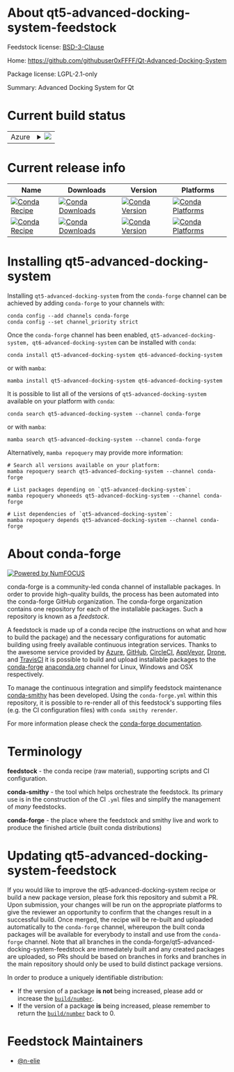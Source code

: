 About qt5-advanced-docking-system-feedstock
===========================================

Feedstock license: [BSD-3-Clause](https://github.com/conda-forge/qt6-advanced-docking-system-feedstock-nelie-feedstock/blob/main/LICENSE.txt)

Home: https://github.com/githubuser0xFFFF/Qt-Advanced-Docking-System

Package license: LGPL-2.1-only

Summary: Advanced Docking System for Qt

Current build status
====================


<table>
    
  <tr>
    <td>Azure</td>
    <td>
      <details>
        <summary>
          <a href="https://dev.azure.com/conda-forge/feedstock-builds/_build/latest?definitionId=None&branchName=main">
            <img src="https://dev.azure.com/conda-forge/feedstock-builds/_apis/build/status/qt6-advanced-docking-system-feedstock-nelie-feedstock?branchName=main">
          </a>
        </summary>
        <table>
          <thead><tr><th>Variant</th><th>Status</th></tr></thead>
          <tbody><tr>
              <td>linux_64_qt5</td>
              <td>
                <a href="https://dev.azure.com/conda-forge/feedstock-builds/_build/latest?definitionId=None&branchName=main">
                  <img src="https://dev.azure.com/conda-forge/feedstock-builds/_apis/build/status/qt6-advanced-docking-system-feedstock-nelie-feedstock?branchName=main&jobName=linux&configuration=linux%20linux_64_qt5" alt="variant">
                </a>
              </td>
            </tr><tr>
              <td>linux_64_qt6</td>
              <td>
                <a href="https://dev.azure.com/conda-forge/feedstock-builds/_build/latest?definitionId=None&branchName=main">
                  <img src="https://dev.azure.com/conda-forge/feedstock-builds/_apis/build/status/qt6-advanced-docking-system-feedstock-nelie-feedstock?branchName=main&jobName=linux&configuration=linux%20linux_64_qt6" alt="variant">
                </a>
              </td>
            </tr><tr>
              <td>osx_64_qt5</td>
              <td>
                <a href="https://dev.azure.com/conda-forge/feedstock-builds/_build/latest?definitionId=None&branchName=main">
                  <img src="https://dev.azure.com/conda-forge/feedstock-builds/_apis/build/status/qt6-advanced-docking-system-feedstock-nelie-feedstock?branchName=main&jobName=osx&configuration=osx%20osx_64_qt5" alt="variant">
                </a>
              </td>
            </tr><tr>
              <td>osx_64_qt6</td>
              <td>
                <a href="https://dev.azure.com/conda-forge/feedstock-builds/_build/latest?definitionId=None&branchName=main">
                  <img src="https://dev.azure.com/conda-forge/feedstock-builds/_apis/build/status/qt6-advanced-docking-system-feedstock-nelie-feedstock?branchName=main&jobName=osx&configuration=osx%20osx_64_qt6" alt="variant">
                </a>
              </td>
            </tr><tr>
              <td>win_64_qt5</td>
              <td>
                <a href="https://dev.azure.com/conda-forge/feedstock-builds/_build/latest?definitionId=None&branchName=main">
                  <img src="https://dev.azure.com/conda-forge/feedstock-builds/_apis/build/status/qt6-advanced-docking-system-feedstock-nelie-feedstock?branchName=main&jobName=win&configuration=win%20win_64_qt5" alt="variant">
                </a>
              </td>
            </tr><tr>
              <td>win_64_qt6</td>
              <td>
                <a href="https://dev.azure.com/conda-forge/feedstock-builds/_build/latest?definitionId=None&branchName=main">
                  <img src="https://dev.azure.com/conda-forge/feedstock-builds/_apis/build/status/qt6-advanced-docking-system-feedstock-nelie-feedstock?branchName=main&jobName=win&configuration=win%20win_64_qt6" alt="variant">
                </a>
              </td>
            </tr>
          </tbody>
        </table>
      </details>
    </td>
  </tr>
</table>

Current release info
====================

| Name | Downloads | Version | Platforms |
| --- | --- | --- | --- |
| [![Conda Recipe](https://img.shields.io/badge/recipe-qt5--advanced--docking--system-green.svg)](https://anaconda.org/conda-forge/qt5-advanced-docking-system) | [![Conda Downloads](https://img.shields.io/conda/dn/conda-forge/qt5-advanced-docking-system.svg)](https://anaconda.org/conda-forge/qt5-advanced-docking-system) | [![Conda Version](https://img.shields.io/conda/vn/conda-forge/qt5-advanced-docking-system.svg)](https://anaconda.org/conda-forge/qt5-advanced-docking-system) | [![Conda Platforms](https://img.shields.io/conda/pn/conda-forge/qt5-advanced-docking-system.svg)](https://anaconda.org/conda-forge/qt5-advanced-docking-system) |
| [![Conda Recipe](https://img.shields.io/badge/recipe-qt6--advanced--docking--system-green.svg)](https://anaconda.org/conda-forge/qt6-advanced-docking-system) | [![Conda Downloads](https://img.shields.io/conda/dn/conda-forge/qt6-advanced-docking-system.svg)](https://anaconda.org/conda-forge/qt6-advanced-docking-system) | [![Conda Version](https://img.shields.io/conda/vn/conda-forge/qt6-advanced-docking-system.svg)](https://anaconda.org/conda-forge/qt6-advanced-docking-system) | [![Conda Platforms](https://img.shields.io/conda/pn/conda-forge/qt6-advanced-docking-system.svg)](https://anaconda.org/conda-forge/qt6-advanced-docking-system) |

Installing qt5-advanced-docking-system
======================================

Installing `qt5-advanced-docking-system` from the `conda-forge` channel can be achieved by adding `conda-forge` to your channels with:

```
conda config --add channels conda-forge
conda config --set channel_priority strict
```

Once the `conda-forge` channel has been enabled, `qt5-advanced-docking-system, qt6-advanced-docking-system` can be installed with `conda`:

```
conda install qt5-advanced-docking-system qt6-advanced-docking-system
```

or with `mamba`:

```
mamba install qt5-advanced-docking-system qt6-advanced-docking-system
```

It is possible to list all of the versions of `qt5-advanced-docking-system` available on your platform with `conda`:

```
conda search qt5-advanced-docking-system --channel conda-forge
```

or with `mamba`:

```
mamba search qt5-advanced-docking-system --channel conda-forge
```

Alternatively, `mamba repoquery` may provide more information:

```
# Search all versions available on your platform:
mamba repoquery search qt5-advanced-docking-system --channel conda-forge

# List packages depending on `qt5-advanced-docking-system`:
mamba repoquery whoneeds qt5-advanced-docking-system --channel conda-forge

# List dependencies of `qt5-advanced-docking-system`:
mamba repoquery depends qt5-advanced-docking-system --channel conda-forge
```


About conda-forge
=================

[![Powered by
NumFOCUS](https://img.shields.io/badge/powered%20by-NumFOCUS-orange.svg?style=flat&colorA=E1523D&colorB=007D8A)](https://numfocus.org)

conda-forge is a community-led conda channel of installable packages.
In order to provide high-quality builds, the process has been automated into the
conda-forge GitHub organization. The conda-forge organization contains one repository
for each of the installable packages. Such a repository is known as a *feedstock*.

A feedstock is made up of a conda recipe (the instructions on what and how to build
the package) and the necessary configurations for automatic building using freely
available continuous integration services. Thanks to the awesome service provided by
[Azure](https://azure.microsoft.com/en-us/services/devops/), [GitHub](https://github.com/),
[CircleCI](https://circleci.com/), [AppVeyor](https://www.appveyor.com/),
[Drone](https://cloud.drone.io/welcome), and [TravisCI](https://travis-ci.com/)
it is possible to build and upload installable packages to the
[conda-forge](https://anaconda.org/conda-forge) [anaconda.org](https://anaconda.org/)
channel for Linux, Windows and OSX respectively.

To manage the continuous integration and simplify feedstock maintenance
[conda-smithy](https://github.com/conda-forge/conda-smithy) has been developed.
Using the ``conda-forge.yml`` within this repository, it is possible to re-render all of
this feedstock's supporting files (e.g. the CI configuration files) with ``conda smithy rerender``.

For more information please check the [conda-forge documentation](https://conda-forge.org/docs/).

Terminology
===========

**feedstock** - the conda recipe (raw material), supporting scripts and CI configuration.

**conda-smithy** - the tool which helps orchestrate the feedstock.
                   Its primary use is in the construction of the CI ``.yml`` files
                   and simplify the management of *many* feedstocks.

**conda-forge** - the place where the feedstock and smithy live and work to
                  produce the finished article (built conda distributions)


Updating qt5-advanced-docking-system-feedstock
==============================================

If you would like to improve the qt5-advanced-docking-system recipe or build a new
package version, please fork this repository and submit a PR. Upon submission,
your changes will be run on the appropriate platforms to give the reviewer an
opportunity to confirm that the changes result in a successful build. Once
merged, the recipe will be re-built and uploaded automatically to the
`conda-forge` channel, whereupon the built conda packages will be available for
everybody to install and use from the `conda-forge` channel.
Note that all branches in the conda-forge/qt5-advanced-docking-system-feedstock are
immediately built and any created packages are uploaded, so PRs should be based
on branches in forks and branches in the main repository should only be used to
build distinct package versions.

In order to produce a uniquely identifiable distribution:
 * If the version of a package **is not** being increased, please add or increase
   the [``build/number``](https://docs.conda.io/projects/conda-build/en/latest/resources/define-metadata.html#build-number-and-string).
 * If the version of a package **is** being increased, please remember to return
   the [``build/number``](https://docs.conda.io/projects/conda-build/en/latest/resources/define-metadata.html#build-number-and-string)
   back to 0.

Feedstock Maintainers
=====================

* [@n-elie](https://github.com/n-elie/)

